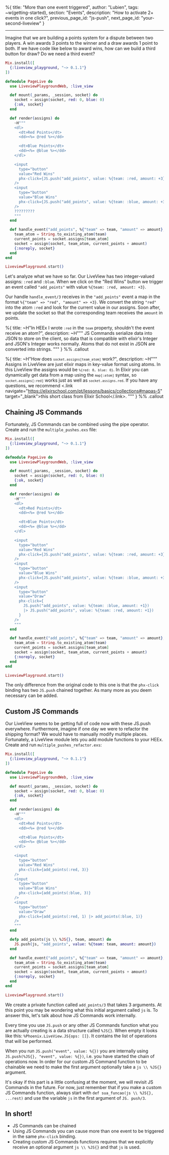 %{
title: "More than one event triggered",
author: "Lubien",
tags: ~w(getting-started),
section: "Events",
description: "How to activate 2+ events in one click?",
previous_page_id: "js-push",
next_page_id: "your-second-liveview"
}

---

Imagine that we are building a points system for a dispute between two players. A win awards 3 points to the winner and a draw awards 1 point to both. If we have code like below to award wins, how can we build a third button for draw? Do we need a third event?

```elixir
Mix.install([
  {:liveview_playground, "~> 0.1.1"}
])

defmodule PageLive do
  use LiveviewPlaygroundWeb, :live_view

  def mount(_params, _session, socket) do
    socket = assign(socket, red: 0, blue: 0)
    {:ok, socket}
  end

  def render(assigns) do
    ~H"""
    <dl>
      <dt>Red Points</dt>
      <dd><%= @red %></dd>

      <dt>Blue Points</dt>
      <dd><%= @blue %></dd>
    </dl>

    <input
      type="button"
      value="Red Wins"
      phx-click={JS.push("add_points", value: %{team: :red, amount: +3})}
    />
    <input
      type="button"
      value="Blue Wins"
      phx-click={JS.push("add_points", value: %{team: :blue, amount: +3})}
    />
    ?????????
    """
  end

  def handle_event("add_points", %{"team" => team, "amount" => amount}, socket) do
    team_atom = String.to_existing_atom(team)
    current_points = socket.assigns[team_atom]
    socket = assign(socket, team_atom, current_points + amount)
    {:noreply, socket}
  end
end

LiveviewPlayground.start()
```

Let's analyze what we have so far. Our LiveView has two integer-valued assigns: `:red` and `:blue`. When we click on the "Red Wins" button we trigger an event called `"add_points"` with value `%{team: :red, amount: +3}`.

Our handle `handle_event/3` receives in the `"add_points"` event a map in the format `%{"team" => "red", "amount" => +3}`. We convert the string `"red"` into the atom `:red` and look for the current value in our assigns. Soon after, we update the socket so that the corresponding team receives the `amount` in points.

%{
title: ~H"In HEEx I wrote <code>`:red`</code> in the <code>`team`</code> property, shouldn't the event receive an atom?",
description: ~H"""
JS Commands serialize data into JSON to store on the client, so data that is compatible with elixir's Integer and JSON's Integer works normally. Atoms that do not exist in JSON are converted into strings.
"""
} %% .callout

%{
title: ~H"How does <code>`socket.assigns[team_atom]`</code> work?",
description: ~H"""
Assigns in LiveView are just elixir maps in key-value format using atoms. In this LiveView the assigns would be <code>`%{red: 0, blue: 0}`</code>. In Elixir you can dynamically get data from a map using the <code>`map[:atom]`</code> syntax, so <code>`socket.assigns[:red]`</code> works just as well as <code>`socket.assigns.red`</code>. If you have any questions, we recommend <.link navigate="https://elixirschool.com/pt/lessons/basics/collections#mapas-5" target="\_blank">this short class from Elixir School</.link>.
"""
} %% .callout

## Chaining JS Commands

Fortunately, JS Commands can be combined using the pipe operator. Create and run the `multiple_pushes.exs` file:

```elixir
Mix.install([
  {:liveview_playground, "~> 0.1.1"}
])

defmodule PageLive do
  use LiveviewPlaygroundWeb, :live_view

  def mount(_params, _session, socket) do
    socket = assign(socket, red: 0, blue: 0)
    {:ok, socket}
  end

  def render(assigns) do
    ~H"""
    <dl>
      <dt>Red Points</dt>
      <dd><%= @red %></dd>

      <dt>Blue Points</dt>
      <dd><%= @blue %></dd>
    </dl>

    <input
      type="button"
      value="Red Wins"
      phx-click={JS.push("add_points", value: %{team: :red, amount: +3})}
    />
    <input
      type="button"
      value="Blue Wins"
      phx-click={JS.push("add_points", value: %{team: :blue, amount: +3})}
    />
    <input
      type="button"
      value="Draw"
      phx-click={
        JS.push("add_points", value: %{team: :blue, amount: +1})
        |> JS.push("add_points", value: %{team: :red, amount: +1})
      }
    />
    """
  end

  def handle_event("add_points", %{"team" => team, "amount" => amount}, socket) do
    team_atom = String.to_existing_atom(team)
    current_points = socket.assigns[team_atom]
    socket = assign(socket, team_atom, current_points + amount)
    {:noreply, socket}
  end
end

LiveviewPlayground.start()
```

The only difference from the original code to this one is that the `phx-click` binding has two `JS.push` chained together. As many more as you deem necessary can be added.

## Custom JS Commands

Our LiveView seems to be getting full of code now with these JS.push everywhere. Furthermore, imagine if one day we were to refactor the shipping format? We would have to manually modify multiple places. Fortunately, a LiveView module lets you add module functions to your HEEx. Create and run `multiple_pushes_refactor.exs`:

```elixir
Mix.install([
  {:liveview_playground, "~> 0.1.1"}
])

defmodule PageLive do
  use LiveviewPlaygroundWeb, :live_view

  def mount(_params, _session, socket) do
    socket = assign(socket, red: 0, blue: 0)
    {:ok, socket}
  end

  def render(assigns) do
    ~H"""
    <dl>
      <dt>Red Points</dt>
      <dd><%= @red %></dd>

      <dt>Blue Points</dt>
      <dd><%= @blue %></dd>
    </dl>

    <input
      type="button"
      value="Red Wins"
      phx-click={add_points(:red, 3)}
    />
    <input
      type="button"
      value="Blue Wins"
      phx-click={add_points(:blue, 3)}
    />
    <input
      type="button"
      value="Draw"
      phx-click={add_points(:red, 1) |> add_points(:blue, 1)}
    />
    """
  end

  defp add_points(js \\ %JS{}, team, amount) do
    JS.push(js, "add_points", value: %{team: team, amount: amount})
  end

  def handle_event("add_points", %{"team" => team, "amount" => amount}, socket) do
    team_atom = String.to_existing_atom(team)
    current_points = socket.assigns[team_atom]
    socket = assign(socket, team_atom, current_points + amount)
    {:noreply, socket}
  end
end

LiveviewPlayground.start()
```

We create a private function called `add_points/3` that takes 3 arguments. At this point you may be wondering what this initial argument called `js` is. To answer this, let's talk about how JS Commands work internally.

Every time you use `JS.push` or any other JS Commands function what you are actually creating is a data structure called `%JS{}`. When empty it looks like this: `%Phoenix.LiveView.JS{ops: []}`. It contains the list of operations that will be performed.

When you run `JS.push("event", value: %{})` you are internally using `JS.push(%JS{}, "event", value: %{})`, i.e. you have started the chain of operations now. In order for our custom JS Command function to be chainable we need to make the first argument optionally take a `js \\ %JS{}` argument.

It's okay if this part is a little confusing at the moment, we will revisit JS Commands in the future. For now, just remember that if you make a custom JS Commands function, always start with `def sua_funcao(js \\ %JS{}, ...rest)` and use the variable `js` in the first argument of `JS. push/3`.

## In short!

- JS Commands can be chained
- Using JS Commands you can cause more than one event to be triggered in the same `phx-click` binding.
- Creating custom JS Commands functions requires that we explicitly receive an optional argument `js \\ %JS{}` and that `js` is used.
